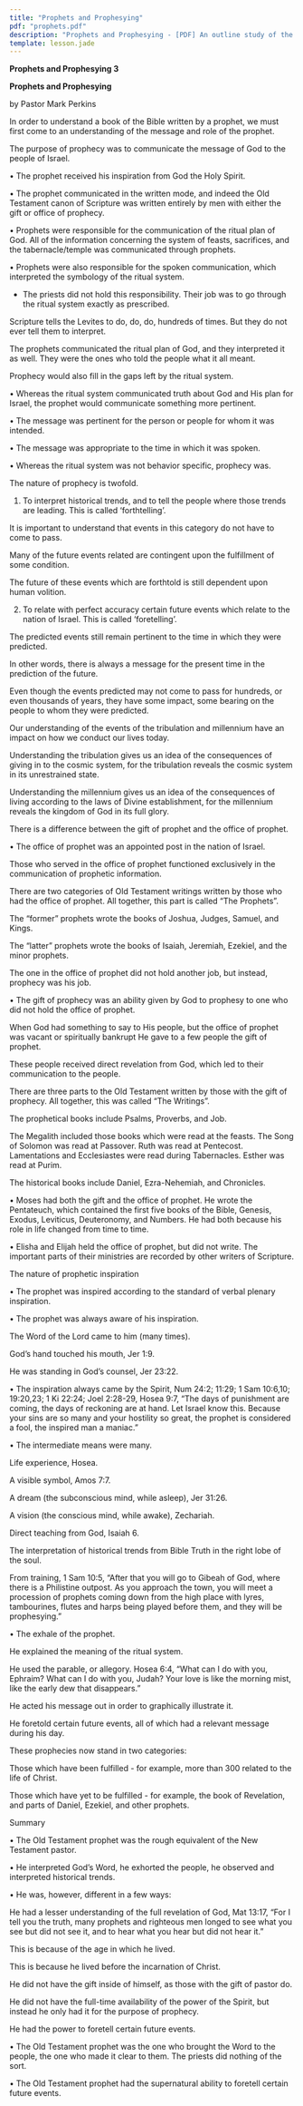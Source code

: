 ```yaml
---
title: "Prophets and Prophesying"
pdf: "prophets.pdf"
description: "Prophets and Prophesying - [PDF] An outline study of the Old Testament Prophet and his ministry."
template: lesson.jade
---
```



**Prophets and Prophesying 3**

**Prophets and Prophesying**

by Pastor Mark Perkins

In order to understand a book of the Bible written by a prophet, we must
first come to an understanding of the message and role of the prophet.

The purpose of prophecy was to communicate the message of God to the
people of Israel.

• The prophet received his inspiration from God the Holy Spirit.

• The prophet communicated in the written mode, and indeed the Old
Testament canon of Scripture was written entirely by men with either the
gift or office of prophecy.

• Prophets were responsible for the communication of the ritual plan of
God. All of the information concerning the system of feasts, sacrifices,
and the tabernacle/temple was communicated through prophets.

• Prophets were also responsible for the spoken communication, which
interpreted the symbology of the ritual system.

- The priests did not hold this responsibility. Their job was to go
through the ritual system exactly as prescribed.

Scripture tells the Levites to do, do, do, hundreds of times. But they
do not ever tell them to interpret.

The prophets communicated the ritual plan of God, and they interpreted
it as well. They were the ones who told the people what it all meant.

Prophecy would also fill in the gaps left by the ritual system.

• Whereas the ritual system communicated truth about God and His plan
for Israel, the prophet would communicate something more pertinent.

• The message was pertinent for the person or people for whom it was
intended.

• The message was appropriate to the time in which it was spoken.

• Whereas the ritual system was not behavior specific, prophecy was.

The nature of prophecy is twofold.

1. To interpret historical trends, and to tell the people where those
trends are leading. This is called ‘forthtelling’.

It is important to understand that events in this category do not have
to come to pass.

Many of the future events related are contingent upon the fulfillment of
some condition.

The future of these events which are forthtold is still dependent upon
human volition.

2. To relate with perfect accuracy certain future events which relate to
the nation of Israel. This is called ‘foretelling’.

The predicted events still remain pertinent to the time in which they
were predicted.

In other words, there is always a message for the present time in the
prediction of the future.

Even though the events predicted may not come to pass for hundreds, or
even thousands of years, they have some impact, some bearing on the
people to whom they were predicted.

Our understanding of the events of the tribulation and millennium have
an impact on how we conduct our lives today.

Understanding the tribulation gives us an idea of the consequences of
giving in to the cosmic system, for the tribulation reveals the cosmic
system in its unrestrained state.

Understanding the millennium gives us an idea of the consequences of
living according to the laws of Divine establishment, for the millennium
reveals the kingdom of God in its full glory.

There is a difference between the gift of prophet and the office of
prophet.

• The office of prophet was an appointed post in the nation of Israel.

Those who served in the office of prophet functioned exclusively in the
communication of prophetic information.

There are two categories of Old Testament writings written by those who
had the office of prophet. All together, this part is called “The
Prophets”.

The “former” prophets wrote the books of Joshua, Judges, Samuel, and
Kings.

The “latter” prophets wrote the books of Isaiah, Jeremiah, Ezekiel, and
the minor prophets.

The one in the office of prophet did not hold another job, but instead,
prophecy was his job.

• The gift of prophecy was an ability given by God to prophesy to one
who did not hold the office of prophet.

When God had something to say to His people, but the office of prophet
was vacant or spiritually bankrupt He gave to a few people the gift of
prophet.

These people received direct revelation from God, which led to their
communication to the people.

There are three parts to the Old Testament written by those with the
gift of prophecy. All together, this was called “The Writings”.

The prophetical books include Psalms, Proverbs, and Job.

The Megalith included those books which were read at the feasts. The
Song of Solomon was read at Passover. Ruth was read at Pentecost.
Lamentations and Ecclesiastes were read during Tabernacles. Esther was
read at Purim.

The historical books include Daniel, Ezra-Nehemiah, and Chronicles.

• Moses had both the gift and the office of prophet. He wrote the
Pentateuch, which contained the first five books of the Bible, Genesis,
Exodus, Leviticus, Deuteronomy, and Numbers. He had both because his
role in life changed from time to time.

• Elisha and Elijah held the office of prophet, but did not write. The
important parts of their ministries are recorded by other writers of
Scripture.

The nature of prophetic inspiration

• The prophet was inspired according to the standard of verbal plenary
inspiration.

• The prophet was always aware of his inspiration.

The Word of the Lord came to him (many times).

God’s hand touched his mouth, Jer 1:9.

He was standing in God’s counsel, Jer 23:22.

• The inspiration always came by the Spirit, Num 24:2; 11:29; 1 Sam
10:6,10; 19:20,23; 1 Ki 22:24; Joel 2:28-29, Hosea 9:7, “The days of
punishment are coming, the days of reckoning are at hand. Let Israel
know this. Because your sins are so many and your hostility so great,
the prophet is considered a fool, the inspired man a maniac.”

• The intermediate means were many.

Life experience, Hosea.

A visible symbol, Amos 7:7.

A dream (the subconscious mind, while asleep), Jer 31:26.

A vision (the conscious mind, while awake), Zechariah.

Direct teaching from God, Isaiah 6.

The interpretation of historical trends from Bible Truth in the right
lobe of the soul.

From training, 1 Sam 10:5, “After that you will go to Gibeah of God,
where there is a Philistine outpost. As you approach the town, you will
meet a procession of prophets coming down from the high place with
lyres, tambourines, flutes and harps being played before them, and they
will be prophesying.”

• The exhale of the prophet.

He explained the meaning of the ritual system.

He used the parable, or allegory. Hosea 6:4, “What can I do with you,
Ephraim? What can I do with you, Judah? Your love is like the morning
mist, like the early dew that disappears.”

He acted his message out in order to graphically illustrate it.

He foretold certain future events, all of which had a relevant message
during his day.

These prophecies now stand in two categories:

Those which have been fulfilled - for example, more than 300 related to
the life of Christ.

Those which have yet to be fulfilled - for example, the book of
Revelation, and parts of Daniel, Ezekiel, and other prophets.

Summary

• The Old Testament prophet was the rough equivalent of the New
Testament pastor.

• He interpreted God’s Word, he exhorted the people, he observed and
interpreted historical trends.

• He was, however, different in a few ways:

He had a lesser understanding of the full revelation of God, Mat 13:17,
“For I tell you the truth, many prophets and righteous men longed to see
what you see but did not see it, and to hear what you hear but did not
hear it.”

This is because of the age in which he lived.

This is because he lived before the incarnation of Christ.

He did not have the gift inside of himself, as those with the gift of
pastor do.

He did not have the full-time availability of the power of the Spirit,
but instead he only had it for the purpose of prophecy.

He had the power to foretell certain future events.

• The Old Testament prophet was the one who brought the Word to the
people, the one who made it clear to them. The priests did nothing of
the sort.

• The Old Testament prophet had the supernatural ability to foretell
certain future events.


